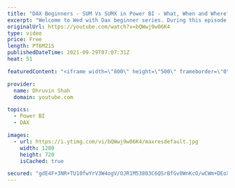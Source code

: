 ```yaml
---
title: "DAX Beginners - SUM Vs SUMX in Power BI - What, When and Where?"
excerpt: "Welcome to Wed with Dax beginner series. During this episode, we will talk about two interesting DAX expressions. SUM and SUMX. We will compare both DAX expressions in detail. First, I will explain When to use SUM and when to use SUMX. We will talk about the difference between SUM and SUMX functions"
originalUrl: https://youtube.com/watch?v=bQWwj9w06K4
type: video
price: Free
length: PT6M21S
publishedDateTime: 2021-09-29T07:07:31Z
heat: 51

featuredContent: "<iframe width=\"800\" height=\"500\" frameborder=\"0\" src=\"https://www.youtube.com/embed/bQWwj9w06K4\" allow=\"accelerometer; autoplay; encrypted-media; gyroscope; picture-in-picture\" allowfullscreen></iframe>"

provider:
  name: Dhruvin Shah
  domain: youtube.com

topics:
  - Power BI
  - DAX

images:
  - url: https://i.ytimg.com/vi/bQWwj9w06K4/maxresdefault.jpg
    width: 1280
    height: 720
    isCached: true

secured: "gdE4F+3NR+TU10fwYrV3W4ogV/OJR1M53803C6QSrBfGv0WnKcO/wCWm+DEoXV02ECAxV6EZEhVzQoxkSmVeip0bWAfE+wujo04NaDP3chh+xd8SYiVZvnfJGigsKYJ2U+xRGxTW+/erqfRPddTo3Tj/Rts3Dpz0vL9NlwI0+k8jqIbz8P7XgfQ8IKvKuAixWA1kOvT/WLX+a8hvFg9EvsRtcwOOnZoDdPoX+FImzlunyEzUwEAXBwoeAdAApvw1GqjJY4MWJUMzIypUxq0bfKHU3EyPAYUGEBrlfNge0r34EdTFoLAfXtm0lA7iWW8fk+TW0PrLkUJqRtoCq8Ij4A3HqxEzF7JDWj1nhUgWljCLITOFKhBUANpTTU2Tw1bmikLaZG2IyNmqns75+6A3jjrzlNZ9F/ICDGns157DEJ8=;nM4Eopd84tt3xKyH9AC5nQ=="
---
```


